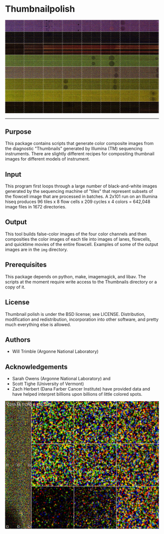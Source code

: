 # Thumbnailpolish
![Color rendering of a hiseq flowcell](img/cell-106.small.gif)
***
## Purpose
This package contains scripts that generate color composite images 
from the diagnostic "Thumbnails" generated by Illumina (TM) sequencing
instruments.  There are slightly different recipes for compositing
thumbnail images for different models of instrument.

## Input 
This program first loops through a large number of black-and-white
images generated by the sequencing machine of "tiles" that represent
subsets of the flowcell image that are processed in batches.  A 2x101
run on an Illumina hiseq produces 96 tiles x 8 flow cells x 209 cycles
x 4 colors = 642,048 image files in 1672 directories.  

## Output
This tool builds false-color images of the four color channels and
then composities the color images of each tile into images of lanes, 
flowcells, and quicktime movies of the entire flowcell.
Examples of some of the output images are in the `img` directory.

## Prerequisites
This package depends on python, make, imagemagick, and libav.
The scripts at the moment require write access to the Thumbnails
directory or a copy of it.

## License
Thumbnail polish is under the BSD license; see LICENSE.
Distribution, modification and redistribution, incorporation
into other software, and pretty much everything else is allowed.

## Authors
*   Will Trimble (Argonne National Laboratory)

## Acknowledgements
*   Sarah Owens (Argonne National Laboratory) and
*   Scott Tighe (University of Vermont)  
*   Zach Herbert (Dana Farber Cancer Institute) have provided data and have
helped interpret billions upon billions of little colored spots.  

![Color rendering of diagnostic tile image](img/s_4_1312_color.gif)
